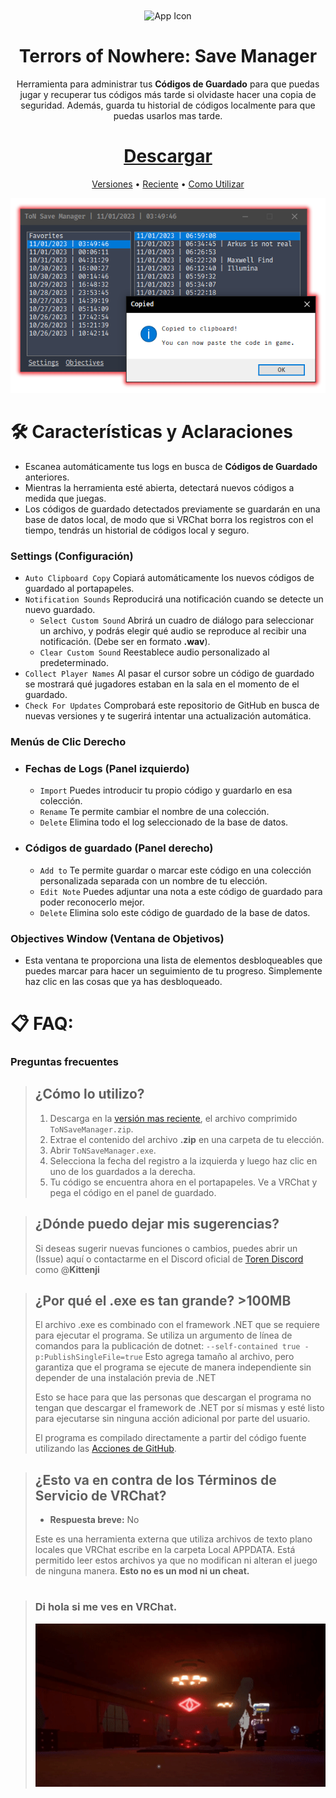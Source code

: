 ﻿<div align="center">
  <img src="Resources/icon256.ico" alt="App Icon" width="124" style="display:inline; vertical-align:middle;">

  # Terrors of Nowhere: Save Manager
  Herramienta para administrar tus **Códigos de Guardado** para que puedas jugar y recuperar tus códigos más tarde si olvidaste hacer una copia de seguridad. Además, guarda tu historial de códigos localmente para que puedas usarlos mas tarde.

  # [Descargar](https://github.com/ChrisFeline/ToNSaveManager/releases/latest/download/ToNSaveManager.zip "Use this link to download the latest version directly from GitHub.")

  [Versiones](https://github.com/ChrisFeline/ToNSaveManager/releases "Show a list of current and previous releases.") • 
  [Reciente](https://github.com/ChrisFeline/ToNSaveManager/releases/latest "Show information about the latest release.") • 
  [Como Utilizar](#-faq)
</div>

<p align="center">
  <img src="Resources/preview.png" alt="Preview" title="Bu! Te asusté!">
</p>

# 🛠️ Características y Aclaraciones
- Escanea automáticamente tus logs en busca de **Códigos de Guardado** anteriores.
- Mientras la herramienta esté abierta, detectará nuevos códigos a medida que juegas.
- Los códigos de guardado detectados previamente se guardarán en una base de datos local, de modo que si VRChat borra los registros con el tiempo, tendrás un historial de códigos local y seguro.

### Settings (Configuración)
- `Auto Clipboard Copy` Copiará automáticamente los nuevos códigos de guardado al portapapeles.
- `Notification Sounds` Reproducirá una notificación cuando se detecte un nuevo guardado.
  * `Select Custom Sound` Abrirá un cuadro de diálogo para seleccionar un archivo, y podrás elegir qué audio se reproduce al recibir una notificación. (Debe ser en formato **.wav**).
  * `Clear Custom Sound` Reestablece audio personalizado al predeterminado.
- `Collect Player Names` Al pasar el cursor sobre un código de guardado se mostrará qué jugadores estaban en la sala en el momento de el guardado.
- `Check For Updates` Comprobará este repositorio de GitHub en busca de nuevas versiones y te sugerirá intentar una actualización automática.

### Menús de Clic Derecho
- ### Fechas de Logs (Panel izquierdo)
  * `Import` Puedes introducir tu propio código y guardarlo en esa colección.
  * `Rename` Te permite cambiar el nombre de una colección.
  * `Delete` Elimina todo el log seleccionado de la base de datos.
- ### Códigos de guardado (Panel derecho)
  * `Add to` Te permite guardar o marcar este código en una colección personalizada separada con un nombre de tu elección.
  * `Edit Note` Puedes adjuntar una nota a este código de guardado para poder reconocerlo mejor.
  * `Delete` Elimina solo este código de guardado de la base de datos.
  
### Objectives Window (Ventana de Objetivos)
- Esta ventana te proporciona una lista de elementos desbloqueables que puedes marcar para hacer un seguimiento de tu progreso. Simplemente haz clic en las cosas que ya has desbloqueado.

# 📋 FAQ:
### Preguntas frecuentes
> ## ¿Cómo lo utilizo?
> 1. Descarga en la [<u>versión mas reciente</u>](https://github.com/ChrisFeline/ToNSaveManager/releases/latest), el archivo comprimido `ToNSaveManager.zip`.
> 2. Extrae el contenido del archivo **.zip** en una carpeta de tu elección.
> 3. Abrir `ToNSaveManager.exe`.
> 4. Selecciona la fecha del registro a la izquierda y luego haz clic en uno de los guardados a la derecha.
> 5. Tu código se encuentra ahora en el portapapeles. Ve a VRChat y pega el código en el panel de guardado.

> ## ¿Dónde puedo dejar mis sugerencias?
> Si deseas sugerir nuevas funciones o cambios, puedes abrir un (Issue) aquí o contactarme en el Discord oficial de [Toren Discord](https://discord.gg/bus-to-nowhere) como @**Kittenji**

> ## ¿Por qué el .exe es tan grande? >100MB
> El archivo .exe es combinado con el framework .NET que se requiere para ejecutar el programa. Se utiliza un argumento de línea de comandos para la publicación de dotnet: `--self-contained true -p:PublishSingleFile=true`
> Esto agrega tamaño al archivo, pero garantiza que el programa se ejecute de manera independiente sin depender de una instalación previa de .NET
>
> Esto se hace para que las personas que descargan el programa no tengan que descargar el framework de .NET por sí mismas y esté listo para ejecutarse sin ninguna acción adicional por parte del usuario.
>
> El programa es compilado directamente a partir del código fuente utilizando las [Acciones de GitHub](https://github.com/ChrisFeline/ToNSaveManager/blob/a0d503b02fe25fde1b36ca9807756f1830c8e7a8/.github/workflows/dotnet-desktop.yml#L46C45-L46C45).

> ## ¿Esto va en contra de los Términos de Servicio de VRChat?
> - **Respuesta breve:** No
>
> Este es una herramienta externa que utiliza archivos de texto plano locales que VRChat escribe en la carpeta Local APPDATA.
> Está permitido leer estos archivos ya que no modifican ni alteran el juego de ninguna manera.
> **Esto no es un mod ni un cheat.**

#
> ### Di hola si me ves en VRChat.
> <p> <img src="Resources/loop.gif" alt="Preview" title="AAAAAA!"> </p>
